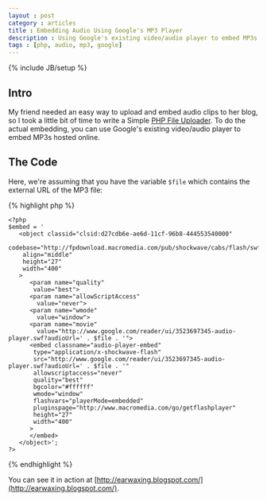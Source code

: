 ```yaml
---
layout : post
category : articles
title : Embedding Audio Using Google's MP3 Player 
description : Using Google's existing video/audio player to embed MP3s hosted online on your blog or website.
tags : [php, audio, mp3, google]
---
```

{% include JB/setup %}

## Intro
My friend needed an easy way to upload and embed audio clips to her blog, so I took a little bit of time to write a Simple [PHP File Uploader](/articles/2009/08/11/php-file-uploader). To do the actual embedding, you can use Google's existing video/audio player to embed MP3s hosted online.

## The Code
Here, we're assuming that you have the variable `$file` which contains the external URL of the MP3 file:

{% highlight php %}

    <?php
    $embed = '
       <object classid="clsid:d27cdb6e-ae6d-11cf-96b8-444553540000"
        codebase="http://fpdownload.macromedia.com/pub/shockwave/cabs/flash/swflash.cab#version=7,0,0,0"
        align="middle"
        height="27"
        width="400"
       >
          <param name="quality"
           value="best">
          <param name="allowScriptAccess"
            value="never">
          <param name="wmode"
            value="window">
          <param name="movie"
            value="http://www.google.com/reader/ui/3523697345-audio-player.swf?audioUrl=' . $file . '">
          <embed classname="audio-player-embed"
           type="application/x-shockwave-flash"
           src="http://www.google.com/reader/ui/3523697345-audio-player.swf?audioUrl=' . $file . '"
           allowscriptaccess="never"
           quality="best"
           bgcolor="#ffffff"
           wmode="window"
           flashvars="playerMode=embedded"
           pluginspage="http://www.macromedia.com/go/getflashplayer"
           height="27"
           width="400"
          >
          </embed>
       </object>';
    ?>

{% endhighlight %}

You can see it in action at [http://earwaxing.blogspot.com/](http://earwaxing.blogspot.com/).
